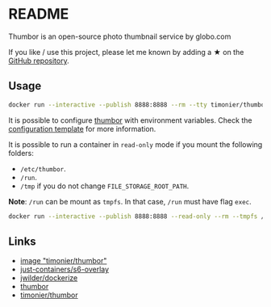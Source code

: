 # README

Thumbor is an open-source photo thumbnail service by globo.com

If you like / use this project, please let me known by adding a ★ on the [GitHub repository](https://github.com/timonier/thumbor).

## Usage

```sh
docker run --interactive --publish 8888:8888 --rm --tty timonier/thumbor
```

It is possible to configure [thumbor](https://github.com/thumbor/thumbor) with environment variables. Check the [configuration template](https://github.com/timonier/thumbor/blob/master/src/rootfs/etc/thumbor/thumbor.conf) for more information.

It is possible to run a container in `read-only` mode if you mount the following folders:
* `/etc/thumbor`.
* `/run`.
* `/tmp` if you do not change `FILE_STORAGE_ROOT_PATH`.

__Note__: `/run` can be mount as `tmpfs`. In that case, `/run` must have flag `exec`.

```sh
docker run --interactive --publish 8888:8888 --read-only --rm --tmpfs /run:exec --tmpfs /tmp --tty --volume /etc/thumbor timonier/thumbor
```

## Links

* [image "timonier/thumbor"](https://hub.docker.com/r/timonier/thumbor/)
* [just-containers/s6-overlay](https://github.com/just-containers/s6-overlay)
* [jwilder/dockerize](https://github.com/jwilder/dockerize)
* [thumbor](https://github.com/thumbor/thumbor)
* [timonier/thumbor](https://github.com/timonier/thumbor)
